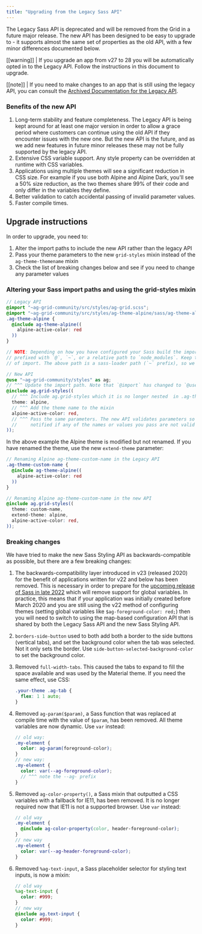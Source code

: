 ```yaml
---
title: "Upgrading from the Legacy Sass API"
---
```


The Legacy Sass API is deprecated and will be removed from the Grid in a future major release. The new API has been designed to be easy to upgrade to - it supports almost the same set of properties as the old API, with a few minor differences documented below. 

[[warning]]
| If you upgrade an app from v27 to 28 you will be automatically opted in to the Legacy API. Follow the instructions in this document to upgrade.

[[note]]
| If you need to make changes to an app that is still using the legacy API, you can consult the [Archived Documentation for the Legacy API](/look-and-feel-customisation-sass-legacy/).

### Benefits of the new API

1. Long-term stability and feature completeness. The Legacy API is being kept around for at least one major version in order to allow a grace period where customers can continue using the old API if they encounter issues with the new one. But the new API is the future, and as we add new features in future minor releases these may not be fully supported by the legacy API.
2. Extensive CSS variable support. Any style property can be overridden at runtime with CSS variables.
3. Applications using multiple themes will see a significant reduction in CSS size. For example if you use both Alpine and Alpine Dark, you'll see a 50% size reduction, as the two themes share 99% of their code and only differ in the variables they define.
4. Better validation to catch accidental passing of invalid parameter values.
5. Faster compile times.

## Upgrade instructions

In order to upgrade, you need to:

1. Alter the import paths to include the new API rather than the legacy API
2. Pass your theme parameters to the new `grid-styles` mixin instead of the `ag-theme-themename` mixin
3. Check the list of breaking changes below and see if you need to change any parameter values

### Altering your Sass import paths and using the grid-styles mixin

```scss
// Legacy API
@import "~ag-grid-community/src/styles/ag-grid.scss";
@import "~ag-grid-community/src/styles/ag-theme-alpine/sass/ag-theme-alpine-mixin.scss";
.ag-theme-alpine {
  @include ag-theme-alpine((
    alpine-active-color: red
  ))
}

// NOTE: Depending on how you have configured your Sass build the import paths may be
// prefixed with `@`, `~`, or a relative path to `node_modules`. Keep the same style
// of import. The above path is a sass-loader path (`~` prefix), so we edit it to:

// New API
@use "~ag-grid-community/styles" as ag;
// ^^^ Update the import path. Note that `@import` has changed to `@use {path} as {name}`
@include ag.grid-styles((
  // ^^^ Include ag.grid-styles which it is no longer nested  in .ag-theme-{name} {}
  theme: alpine,
  // ^^^ Add the theme name to the mixin
  alpine-active-color: red,
  // ^^^ Pass the same parameters. The new API validates parameters so you will be
  //     notified if any of the names or values you pass are not valid for the new API
));
```

In the above example the Alpine theme is modified but not renamed. If you have renamed the theme, use the new `extend-theme` parameter:

```scss
// Renaming Alpine ag-theme-custom-name in the Legacy API
.ag-theme-custom-name {
  @include ag-theme-alpine((
    alpine-active-color: red
  ))
}

// Renaming Alpine ag-theme-custom-name in the new API
@include ag.grid-styles((
  theme: custom-name,
  extend-theme: alpine,
  alpine-active-color: red,
));
```

### Breaking changes

We have tried to make the new Sass Styling API as backwards-compatible as possible, but there are a few breaking changes:

1. The backwards-compatibility layer introduced in v23 (released 2020) for the benefit of applications written for v22 and below has been removed. This is necessary in order to prepare for the [upcoming release of Sass in late 2022](https://github.com/sass/sass/blob/main/accepted/module-system.md#timeline) which will remove support for global variables. In practice, this means that if your application was initially created before March 2020 and you are still using the v22 method of configuring themes (setting global variables like `$ag-foreground-color: red;`) then you will need to switch to using the map-based configuration API that is shared by both the Legacy Sass API and the new Sass Styling API.
1. `borders-side-button` used to both add both a border to the side buttons (vertical tabs), and set the background color when the tab was selected. Not it only sets the border. Use `side-button-selected-background-color` to set the background color.
1. Removed `full-width-tabs`. This caused the tabs to expand to fill the space available and was used by the Material theme. If you need the same effect, use CSS:

    ```css
    .your-theme .ag-tab {
      flex: 1 1 auto;
    }
    ```

1. Removed `ag-param($param)`, a Sass function that was replaced at compile time with the value of `$param`, has been removed. All theme variables are now dynamic. Use `var` instead:

    ```scss
    // old way:
    .my-element {
      color: ag-param(foreground-color);
    }
    // new way:
    .my-element {
      color: var(--ag-foreground-color);
      // ^^^ note the --ag- prefix
    }
    ```
1. Removed `ag-color-property()`, a Sass mixin that outputted a CSS variables with a fallback for IE11, has been removed. It is no longer required now that IE11 is not a supported browser. Use `var` instead:

    ```scss
    // old way
    .my-element {
      @include ag-color-property(color, header-foreground-color);
    }
    // new way
    .my-element {
      color: var(--ag-header-foreground-color);
    }
    ```

1. Removed `%ag-text-input`, a Sass placeholder selector for styling text inputs, is now a mixin:

    ```scss
    // old way
    %ag-text-input {
      color: #999;
    }
    // new way
    @include ag.text-input {
      color: #999;
    }
    ```
